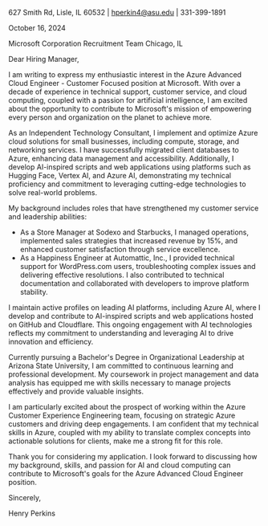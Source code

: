 627 Smith Rd, Lisle, IL 60532 | hperkin4@asu.edu | 331-399-1891

October 16, 2024

Microsoft Corporation
Recruitment Team
Chicago, IL

Dear Hiring Manager,

I am writing to express my enthusiastic interest in the Azure Advanced Cloud Engineer - Customer Focused position at Microsoft. With over a decade of experience in technical support, customer service, and cloud computing, coupled with a passion for artificial intelligence, I am excited about the opportunity to contribute to Microsoft's mission of empowering every person and organization on the planet to achieve more.

As an Independent Technology Consultant, I implement and optimize Azure cloud solutions for small businesses, including compute, storage, and networking services. I have successfully migrated client databases to Azure, enhancing data management and accessibility. Additionally, I develop AI-inspired scripts and web applications using platforms such as Hugging Face, Vertex AI, and Azure AI, demonstrating my technical proficiency and commitment to leveraging cutting-edge technologies to solve real-world problems.

My background includes roles that have strengthened my customer service and leadership abilities:

- As a Store Manager at Sodexo and Starbucks, I managed operations, implemented sales strategies that increased revenue by 15%, and enhanced customer satisfaction through service excellence.
- As a Happiness Engineer at Automattic, Inc., I provided technical support for WordPress.com users, troubleshooting complex issues and delivering effective resolutions. I also contributed to technical documentation and collaborated with developers to improve platform stability.

I maintain active profiles on leading AI platforms, including Azure AI, where I develop and contribute to AI-inspired scripts and web applications hosted on GitHub and Cloudflare. This ongoing engagement with AI technologies reflects my commitment to understanding and leveraging AI to drive innovation and efficiency.

Currently pursuing a Bachelor's Degree in Organizational Leadership at Arizona State University, I am committed to continuous learning and professional development. My coursework in project management and data analysis has equipped me with skills necessary to manage projects effectively and provide valuable insights.

I am particularly excited about the prospect of working within the Azure Customer Experience Engineering team, focusing on strategic Azure customers and driving deep engagements. I am confident that my technical skills in Azure, coupled with my ability to translate complex concepts into actionable solutions for clients, make me a strong fit for this role.

Thank you for considering my application. I look forward to discussing how my background, skills, and passion for AI and cloud computing can contribute to Microsoft's goals for the Azure Advanced Cloud Engineer position.

Sincerely,

Henry Perkins
